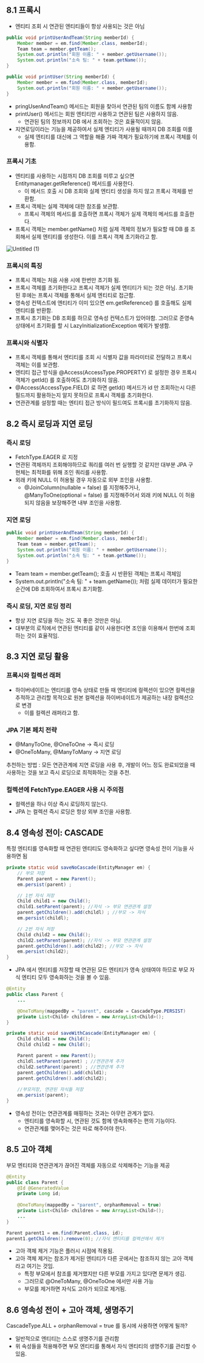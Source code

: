 ## 8.1 프록시

- 엔티티 조회 시 연관된 엔티티들이 항상 사용되는 것은 아님

```java
public void printUserAndTeam(String memberId) {
	Member member = em.find(Member.class, memberId);
	Team team = member.getTeam();
	System.out.println("회원 이름: " + member.getUsername());
	System.out.println("소속 팀: " + team.getName());
}

public void printUser(String memberId) {
	Member member = em.find(Member.class, memberId);
	System.out.println("회원 이름: " + member.getUsername());
}
```

- pringUserAndTeam() 메서드는 회원을 찾아서 연관된 팀의 이름도 함께 사용함
- printUser() 메서드는 회원 엔티티만 사용하고 연관된 팀은 사용하지 않음.
    - 연관된 팀의 정보까지 DB 에서 조회하는 것은 효율적이지 않음.
- 지연로딩이라는 기능을 제공하여서 실제 엔티티가 사용될 때까지 DB 조회를 미룸
    - 실제 엔티티를 대신에 그 역할을 해줄 가짜 객체가 필요하기에 프록시 객체를 이용함.

### 프록시 기초

- 엔티티를 사용하는 시점까지 DB 조회를 미루고 싶으면 Entitymanager.getReference() 메서드를 사용한다.
    - 이 메서드 호출 시 DB 조회와 실제 엔티티 생성을 하지 않고 프록시 객체를 반환함.
- 프록시 객체는 실제 객체에 대한 참조를 보관함.
    - 프록시 객체의 메서드를 호출하면 프록시 객체가 실제 객체의 메서드를 호출한다.
- 프록시 객체는 member.getName() 처럼 실제 객체의 정보가 필요할 때 DB 를 조회해서 실제 엔티티를 생성한다. 이를 프록시 객체 초기화라고 함.

![Untitled (1)](https://user-images.githubusercontent.com/82152173/217784760-ed71e52d-e7f3-411a-af15-4382dc314d4e.png)

### 프록시의 특징

- 프록시 객체는 처음 사용 시에 한번만 초기화 됨.
- 프록시 객체를 초기화한다고 프록시 객체가 실제 엔티티가 되는 것은 아님. 초기화 된 후에는 프록시 객체를 통해서 실제 엔티티로 접근함.
- 영속성 컨텍스트에 엔티티가 이미 있으면 em.getReference() 를 호출해도 실제 엔티티를 반환함.
- 프록시 초기화는 DB 조회를 하므로 영속성 컨텍스트가 있어야함. 그러므로 준영속 상태에서 초기화를 할 시 LazyInitializationException 예외가 발생함.

### 프록시와 식별자

- 프록시 객체를 통해서 엔티티를 조회 시 식별자 값을 파라미터로 전달하고 프록시 객체는 이를 보관함.
- 엔티티 접근 방식을 @Access(AccessType.PROPERTY) 로 설정한 경우 프록시 객체가 getId() 를 호출하여도 초기화하지 않음.
- @Access(AccessType.FIELD) 로 하면 getId() 메서드가 id 만 조회하는시 다른 필드까지 활용하는지 알지 못하므로 프록시 객체를 초기화한다.
- 연관관계를 설정할 때는 엔티티 접근 방식이 필드여도 프록시를 초기화하지 않음.

## 8.2 즉시 로딩과 지연 로딩

### 즉시 로딩

- FetchType.EAGER 로 지정
- 연관된 객체까지 조회해야하므로 쿼리를 여러 번 실행할 것 같지만 대부분 JPA 구현체는 최적화를 위해 조인 쿼리를 사용함.
- 외래 키에 NULL 이 허용될 경우 자동으로 외부 조인을 사용함.
    - @JoinColumn(nullable = false) 를 지정해주거나, @ManyToOne(optional = false) 를 지정해주어서 외래 키에 NULL 이 허용되지 않음을 보장해주면 내부 조인을 사용함.

### 지연 로딩

```java
public void printUserAndTeam(String memberId) {
	Member member = em.find(Member.class, memberId);
	Team team = member.getTeam();
	System.out.println("회원 이름: " + member.getUsername());
	System.out.println("소속 팀: " + team.getName());
}
```

- Team team = member.getTeam(); 호출 시 반환된 객체는 프록시 객체임
- System.out.println("소속 팀: " + team.getName()); 처럼 실제 데이터가 필요한 순간에 DB 조회하여서 프록시 초기화함.

### 즉시 로딩, 지연 로딩 정리

- 항상 지연 로딩을 하는 것도 꼭 좋은 것만은 아님.
- 대부분의 로직에서 연관된 엔티티를 같이 사용한다면 조인을 이용해서 한번에 조회하는 것이 효율적임.

## 8.3 지연 로딩 활용

### 프록시와 컬렉션 래퍼

- 하이버네이트는 엔티티를 영속 상태로 만들 때 엔티티에 컬렉션이 있으면 컬렉션을 추적하고 관리할 목적으로 원본 컬렉션을 하이버네이트가 제공하는 내장 컬렉션으로 변경
    - 이를 컬렉션 래퍼라고 함.

### JPA 기본 페치 전략

- @ManyToOne, @OneToOne → 즉시 로딩
- @OneToMany, @ManyToMany → 지연 로딩

추천하는 방법 : 모든 연관관계에 지연 로딩을 사용 후, 개발이 어느 정도 완료되었을 때 사용하는 것을 보고 즉시 로딩으로 최적화하는 것을 추천.

### 컬렉션에 FetchType.EAGER 사용 시 주의점

- 컬렉션을 하나 이상 즉시 로딩하지 않는다.
- JPA 는 컬렉션 즉시 로딩은 항상 외부 조인을 사용함.

## 8.4 영속성 전이: CASCADE

특정 엔티티를 영속화할 때 연관된 엔티티도 영속화하고 싶다면 영속성 전이 기능을 사용하면 됨

```java
private static void saveNoCascade(EntityManager em) {
    // 부모 저장
    Parent parent = new Parent();
    em.persist(parent) ;

    // 1번 자식 저장
    Child child1 = new Child();
    child1.setParent(parent); //자식 -> 부모 연관관계 설정
    parent.getChildren().add(childl) ; //부모 -> 자식
    em.persist(childl);

    // 2번 자식 저장
    Child child2 = new Child();
    child2.setParent(parent); //자식 -> 부모 연관관계 설정
    parent.getChildren().add(child2); //부모 -> 자식
    em.persist(child2);
}
```

- JPA 에서 엔티티를 저장할 때 연관된 모든 엔티티가 영속 상태여야 하므로 부모 자식 엔티티 모두 영속화하는 것을 볼 수 있음.

```java
@Entity
public class Parent {
	...

	@OneToMany(mappedBy = "parent", cascade = CascadeType.PERSIST)
	private List<Child> children = new ArrayList<Child>();
}

private static void saveWithCascade(EntityManager em) {
    Child child1 = new Child();
    Child child2 = new Child();

    Parent parent = new Parent();
    childl.setParent(parent) ; //연관관계 추가
    child2.setParent(parent) ; //연관관계 추가
    parent.getChildren().add(child1);
    parent.getChildren().add(child2);
    
    //부모저장, 연관된 자식들 저장
    em.persist(parent);
}
```

- 영속성 전이는 연관관계를 매핑하는 것과는 아무런 관계가 없다.
    - 엔티티를 영속화할 시, 연관된 것도 함께 영속화해주는 편의 기능이다.
    - 연관관계를 맺어주는 것은 따로 해주어야 한다.

## 8.5 고아 객체

부모 엔티티와 연관관계가 끊어진 객체를 자동으로 삭제해주는 기능을 제공

```java
@Entity
public class Parent {
    @Id @GeneratedValue
    private Long id;
    
    @OneToMany(mappedBy = "parent", orphanRemoval = true)
    private List<Child> children = new ArrayList<Child>();
    ...
}

Parent parent1 = em.find(Parent.class, id);
parent1.getChildren().remove(0); //자식 엔티티를 컬렉션에서 제거
```

- 고아 객체 제거 기능은 플러시 시점에 적용됨.
- 고아 객체 제거는 참조가 제거된 엔티티가 다른 곳에서는 참조하지 않는 고아 객체라고 여기는 것임.
    - 특정 부모에서 참조를 제거했지만 다른 부모를 가지고 있다면 문제가 생김.
    - 그러므로 @OneToMany, @OneToOne 에서만 사용 가능
    - 부모를 제거하면 자식도 고아가 되므로 제거됨.

## 8.6 영속성 전이 + 고아 객체, 생명주기

CascadeType.ALL + orphanRemoval = true 를 동시에 사용하면 어떻게 될까?

- 일반적으로 엔티티는 스스로 생명주기를 관리함
- 위 속성들을 적용해주면 부모 엔티티를 통해서 자식 엔티티의 생명주기를 관리할 수 있음.

